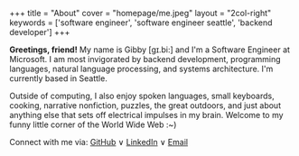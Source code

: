 +++
title = "About"
cover = "homepage/me.jpeg"
layout = "2col-right"
keywords = ['software engineer', 'software engineer seattle', 'backend developer']
+++

**Greetings, friend!** My name is Gibby [gɪ.bi:] and I'm a Software Engineer at Microsoft. I am most invigorated by backend development, programming languages, natural language processing, and systems architecture. I'm currently based in Seattle.

Outside of computing, I also enjoy spoken languages, small keyboards, cooking, narrative nonfiction, puzzles, the great outdoors, and just about anything else that sets off electrical impulses in my brain. Welcome to my funny little corner of the World Wide Web :~)

Connect with me via: [GitHub](https://github.com/gibbyfree) ∨ [LinkedIn](https://www.linkedin.com/in/gibbyfree/) ∨ [Email](mailto:gib@gibby.dev)